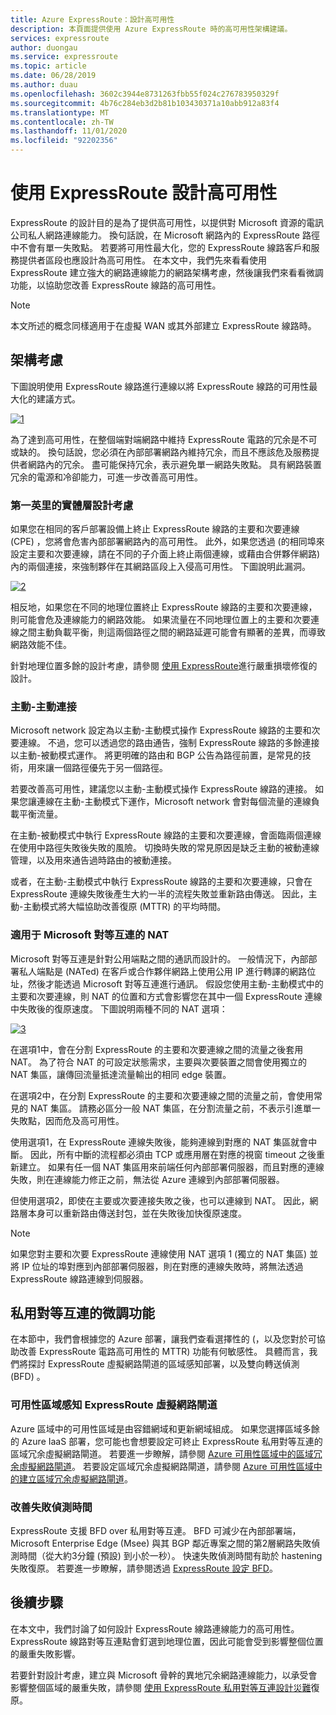 ```yaml
---
title: Azure ExpressRoute：設計高可用性
description: 本頁面提供使用 Azure ExpressRoute 時的高可用性架構建議。
services: expressroute
author: duongau
ms.service: expressroute
ms.topic: article
ms.date: 06/28/2019
ms.author: duau
ms.openlocfilehash: 3602c3944e8731263fbb55f024c276783950329f
ms.sourcegitcommit: 4b76c284eb3d2b81b103430371a10abb912a83f4
ms.translationtype: MT
ms.contentlocale: zh-TW
ms.lasthandoff: 11/01/2020
ms.locfileid: "92202356"
---
```

# <a name="designing-for-high-availability-with-expressroute"></a>使用 ExpressRoute 設計高可用性

ExpressRoute 的設計目的是為了提供高可用性，以提供對 Microsoft 資源的電訊公司私人網路連線能力。 換句話說，在 Microsoft 網路內的 ExpressRoute 路徑中不會有單一失敗點。 若要將可用性最大化，您的 ExpressRoute 線路客戶和服務提供者區段也應設計為高可用性。 在本文中，我們先來看看使用 ExpressRoute 建立強大的網路連線能力的網路架構考慮，然後讓我們來看看微調功能，以協助您改善 ExpressRoute 線路的高可用性。

>[!NOTE]
>本文所述的概念同樣適用于在虛擬 WAN 或其外部建立 ExpressRoute 線路時。
>

## <a name="architecture-considerations"></a>架構考慮

下圖說明使用 ExpressRoute 線路進行連線以將 ExpressRoute 線路的可用性最大化的建議方式。

 [![1]][1]

為了達到高可用性，在整個端對端網路中維持 ExpressRoute 電路的冗余是不可或缺的。 換句話說，您必須在內部部署網路內維持冗余，而且不應該危及服務提供者網路內的冗余。 盡可能保持冗余，表示避免單一網路失敗點。 具有網路裝置冗余的電源和冷卻能力，可進一步改善高可用性。

### <a name="first-mile-physical-layer-design-considerations"></a>第一英里的實體層設計考慮

 如果您在相同的客戶部署設備上終止 ExpressRoute 線路的主要和次要連線 (CPE) ，您將會危害內部部署網路內的高可用性。 此外，如果您透過 (的相同埠來設定主要和次要連線，請在不同的子介面上終止兩個連線，或藉由合併夥伴網路) 內的兩個連接，來強制夥伴在其網路區段上入侵高可用性。 下圖說明此漏洞。

[![2]][2]

相反地，如果您在不同的地理位置終止 ExpressRoute 線路的主要和次要連線，則可能會危及連線能力的網路效能。 如果流量在不同地理位置上的主要和次要連線之間主動負載平衡，則這兩個路徑之間的網路延遲可能會有顯著的差異，而導致網路效能不佳。 

針對地理位置多餘的設計考慮，請參閱 [使用 ExpressRoute][DR]進行嚴重損壞修復的設計。

### <a name="active-active-connections"></a>主動-主動連接

Microsoft network 設定為以主動-主動模式操作 ExpressRoute 線路的主要和次要連線。 不過，您可以透過您的路由通告，強制 ExpressRoute 線路的多餘連接以主動-被動模式運作。 將更明確的路由和 BGP 公告為路徑前置，是常見的技術，用來讓一個路徑優先于另一個路徑。

若要改善高可用性，建議您以主動-主動模式操作 ExpressRoute 線路的連接。 如果您讓連線在主動-主動模式下運作，Microsoft network 會對每個流量的連線負載平衡流量。

在主動-被動模式中執行 ExpressRoute 線路的主要和次要連線，會面臨兩個連線在使用中路徑失敗後失敗的風險。 切換時失敗的常見原因是缺乏主動的被動連線管理，以及用來通告過時路由的被動連接。

或者，在主動-主動模式中執行 ExpressRoute 線路的主要和次要連線，只會在 ExpressRoute 連線失敗後產生大約一半的流程失敗並重新路由傳送。 因此，主動-主動模式將大幅協助改善復原 (MTTR) 的平均時間。

### <a name="nat-for-microsoft-peering"></a>適用于 Microsoft 對等互連的 NAT 

Microsoft 對等互連是針對公用端點之間的通訊而設計的。 一般情況下，內部部署私人端點是 (NATed) 在客戶或合作夥伴網路上使用公用 IP 進行轉譯的網路位址，然後才能透過 Microsoft 對等互連進行通訊。 假設您使用主動-主動模式中的主要和次要連線，則 NAT 的位置和方式會影響您在其中一個 ExpressRoute 連線中失敗後的復原速度。 下圖說明兩種不同的 NAT 選項：

[![3]][3]

在選項1中，會在分割 ExpressRoute 的主要和次要連線之間的流量之後套用 NAT。 為了符合 NAT 的可設定狀態需求，主要與次要裝置之間會使用獨立的 NAT 集區，讓傳回流量抵達流量輸出的相同 edge 裝置。

在選項2中，在分割 ExpressRoute 的主要和次要連線之間的流量之前，會使用常見的 NAT 集區。 請務必區分一般 NAT 集區，在分割流量之前，不表示引進單一失敗點，因而危及高可用性。

使用選項1，在 ExpressRoute 連線失敗後，能夠連線到對應的 NAT 集區就會中斷。 因此，所有中斷的流程都必須由 TCP 或應用層在對應的視窗 timeout 之後重新建立。 如果有任一個 NAT 集區用來前端任何內部部署伺服器，而且對應的連線失敗，則在連線能力修正之前，無法從 Azure 連線到內部部署伺服器。

但使用選項2，即使在主要或次要連接失敗之後，也可以連線到 NAT。 因此，網路層本身可以重新路由傳送封包，並在失敗後加快復原速度。 

> [!NOTE]
> 如果您對主要和次要 ExpressRoute 連線使用 NAT 選項 1 (獨立的 NAT 集區) 並將 IP 位址的埠對應到內部部署伺服器，則在對應的連線失敗時，將無法透過 ExpressRoute 線路連線到伺服器。
> 

## <a name="fine-tuning-features-for-private-peering"></a>私用對等互連的微調功能

在本節中，我們會根據您的 Azure 部署，讓我們查看選擇性的 (，以及您對於可協助改善 ExpressRoute 電路高可用性的 MTTR) 功能有何敏感性。 具體而言，我們將探討 ExpressRoute 虛擬網路閘道的區域感知部署，以及雙向轉送偵測 (BFD) 。

### <a name="availability-zone-aware-expressroute-virtual-network-gateways"></a>可用性區域感知 ExpressRoute 虛擬網路閘道

Azure 區域中的可用性區域是由容錯網域和更新網域組成。 如果您選擇區域多餘的 Azure IaaS 部署，您可能也會想要設定可終止 ExpressRoute 私用對等互連的區域冗余虛擬網路閘道。 若要進一步瞭解，請參閱 [Azure 可用性區域中的區域冗余虛擬網路閘道][zone redundant vgw]。 若要設定區域冗余虛擬網路閘道，請參閱 [Azure 可用性區域中的建立區域冗余虛擬網路閘道][conf zone redundant vgw]。

### <a name="improving-failure-detection-time"></a>改善失敗偵測時間

ExpressRoute 支援 BFD over 私用對等互連。 BFD 可減少在內部部署端，Microsoft Enterprise Edge (Msee) 與其 BGP 鄰近專案之間的第2層網路失敗偵測時間（從大約3分鐘 (預設) 到小於一秒）。 快速失敗偵測時間有助於 hastening 失敗復原。 若要進一步瞭解，請參閱透過 [ExpressRoute 設定 BFD][BFD]。

## <a name="next-steps"></a>後續步驟

在本文中，我們討論了如何設計 ExpressRoute 線路連線能力的高可用性。 ExpressRoute 線路對等互連點會釘選到地理位置，因此可能會受到影響整個位置的嚴重失敗影響。 

若要針對設計考慮，建立與 Microsoft 骨幹的異地冗余網路連線能力，以承受會影響整個區域的嚴重失敗，請參閱 [使用 ExpressRoute 私用對等互連設計災難][DR]復原。

<!--Image References-->
[1]: ./media/designing-for-high-availability-with-expressroute/exr-reco.png "使用 ExpressRoute 連線的建議方式"
[2]: ./media/designing-for-high-availability-with-expressroute/suboptimal-lastmile-connectivity.png "次最差的最後英里連接"
[3]: ./media/designing-for-high-availability-with-expressroute/nat-options.png個 "NAT 選項"


<!--Link References-->
[zone redundant vgw]: ../vpn-gateway/about-zone-redundant-vnet-gateways.md
[conf zone redundant vgw]: ../vpn-gateway/create-zone-redundant-vnet-gateway.md
[Configure Global Reach]: ./expressroute-howto-set-global-reach.md
[BFD]: ./expressroute-bfd.md
[DR]: ./designing-for-disaster-recovery-with-expressroute-privatepeering.md